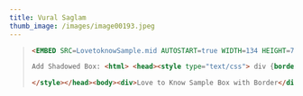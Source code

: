 ```yaml
---
title: Vural Saglam
thumb_image: /images/image00193.jpeg
---
```

> ```html
> <EMBED SRC=LovetoknowSample.mid AUTOSTART=true WIDTH=134 HEIGHT=70 LOOP=2>
>
> Add Shadowed Box: <html> <head><style type="text/css"> div {border:2px solid #a1a1;padding:10px 40px; background:#ffdddd;width:400px;border-radius:25px;-moz-border-radius:40px; }
>
> </style></head><body><div>Love to Know Sample Box with Border</div></body></html>
>
> ```
>
>